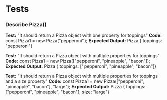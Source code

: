 # Tests

### Describe Pizza()

**Test:** "It should return a Pizza object with one property for toppings"
**Code:** const Pizza1 = new Pizza("pepperoni");
**Expected Output:** Pizza { toppings: "pepperoni"}

**Test:** "It should return a Pizza object with multiple properties for toppings"
**Code:** const Pizza1 = new Pizza(["pepperoni", "pineapple", "bacon"]);
**Expected Output:** Pizza { toppings: ["pepperoni", "pineapple", "bacon"]}

**Test:** "It should return a Pizza object with multiple properties for toppings and a size property"
**Code:** const Pizza1 = new Pizza(["pepperoni", "pineapple", "bacon"], "large");
**Expected Output:** Pizza { toppings: ["pepperoni", "pineapple", "bacon"], size: "large"}
